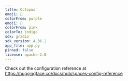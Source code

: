 ```yaml
---
title: Octopus
emoji: 🐠
colorFrom: purple
emoji: 🐨
colorFrom: pink
colorTo: indigo
sdk: gradio
sdk_version: 4.36.1
app_file: app.py
pinned: false
license: apache-2.0
---
```


Check out the configuration reference at https://huggingface.co/docs/hub/spaces-config-reference
